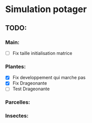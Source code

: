 # Simulation potager

## TODO:

### Main:

- [ ] Fix taille initialisation matrice

### Plantes:

- [x] Fix developpement qui marche pas
- [x] Fix Drageonante
- [ ] Test Drageonante

### Parcelles:

### Insectes:
